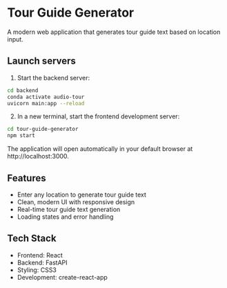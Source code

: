 # Tour Guide Generator

A modern web application that generates tour guide text based on location input.

## Launch servers

1. Start the backend server:
```bash
cd backend
conda activate audio-tour
uvicorn main:app --reload
```

2. In a new terminal, start the frontend development server:
```bash
cd tour-guide-generator
npm start
```

The application will open automatically in your default browser at http://localhost:3000.

## Features

- Enter any location to generate tour guide text
- Clean, modern UI with responsive design
- Real-time tour guide text generation
- Loading states and error handling

## Tech Stack

- Frontend: React
- Backend: FastAPI
- Styling: CSS3
- Development: create-react-app